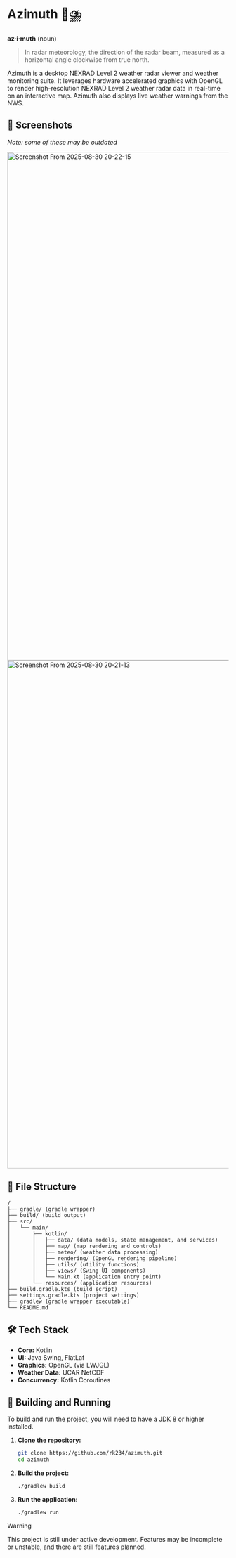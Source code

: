 # Azimuth 📡⛈️

**az·i·muth** (noun)
> In radar meteorology, the direction of the radar beam, measured as a horizontal angle clockwise from true north.


Azimuth is a desktop NEXRAD Level 2 weather radar viewer and weather monitoring suite. It leverages hardware accelerated graphics with OpenGL to render high-resolution NEXRAD Level 2 weather radar data in real-time on an interactive map. Azimuth also displays live weather warnings from the NWS.

## 📸 Screenshots

*Note: some of these may be outdated*

<img width="1920" height="1157" alt="Screenshot From 2025-08-30 20-22-15" src="https://github.com/user-attachments/assets/cf556efa-a546-4d64-983b-a38b4301300d" />
<img width="1920" height="1157" alt="Screenshot From 2025-08-30 20-21-13" src="https://github.com/user-attachments/assets/8f69fcc6-3636-4fb9-a128-3ce3b1b82418" />

## 📂 File Structure

```
/
├── gradle/ (gradle wrapper)
├── build/ (build output)
├── src/
│   └── main/
│       ├── kotlin/
│       │   ├── data/ (data models, state management, and services)
│       │   ├── map/ (map rendering and controls)
│       │   ├── meteo/ (weather data processing)
│       │   ├── rendering/ (OpenGL rendering pipeline)
│       │   ├── utils/ (utility functions)
│       │   ├── views/ (Swing UI components)
│       │   └── Main.kt (application entry point)
│       └── resources/ (application resources)
├── build.gradle.kts (build script)
├── settings.gradle.kts (project settings)
├── gradlew (gradle wrapper executable)
└── README.md
```

## 🛠️ Tech Stack

*   **Core:** Kotlin
*   **UI:** Java Swing, FlatLaf
*   **Graphics:** OpenGL (via LWJGL)
*   **Weather Data:** UCAR NetCDF
*   **Concurrency:** Kotlin Coroutines

## 🚀 Building and Running

To build and run the project, you will need to have a JDK 8 or higher installed.

1.  **Clone the repository:**
    ```bash
    git clone https://github.com/rk234/azimuth.git
    cd azimuth
    ```

2.  **Build the project:**
    ```bash
    ./gradlew build
    ```

3.  **Run the application:**
    ```bash
    ./gradlew run
    ```
> [!WARNING]
> This project is still under active development. Features may be incomplete or unstable, and there are still features planned.

